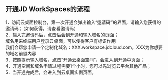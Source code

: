 ## 开通JD WorkSpaces的流程
1．访问云桌面控制台，第一次开通会弹出输入“邀请码”的界面，请输入您获得的邀请码；（如何获得，请查看邀请码）<br>
2．输入完邀请码后，点击后会到开通和输入域名的页面；<br>
域名用来终端用户登录云桌面，可以使得客户有标识作用<br>
我们会帮您申请一个定制化域名：XXX.workspace.jdcloud.com，XXX为你想要的域名前缀内容<br>
3．按照提示输入域名，点击“开通云桌面空间”，会进入到开通中页面；<br>
4．开通空间和域名申请过程需要1个小时，您可以先浏览云平台其他产品；<br>
5．当开通完成后，会进入到云桌面实例页面。
